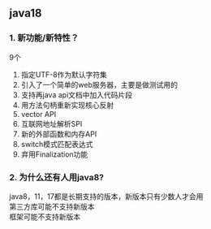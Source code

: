 ## java18
### 1. 新功能/新特性？
9个<br>
1. 指定UTF-8作为默认字符集
2. 引入了一个简单的web服务器，主要是做测试用的
3. 支持再java api文档中加入代码片段
4. 用方法句柄重新实现核心反射
5. vector API
6. 互联网地址解析SPI
7. 新的外部函数和内存API
8. switch模式匹配表达式
9. 弃用Finalization功能

### 2. 为什么还有人用java8?
java8，11，17都是长期支持的版本，新版本只有少数人才会用<br>
第三方库可能不支持新版本<br>
框架可能不支持新版本<br>
